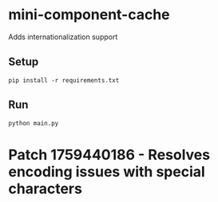 # mini-component-cache

Adds internationalization support

## Setup

```
pip install -r requirements.txt
```

## Run

```
python main.py
```
# Patch 1759440186 - Resolves encoding issues with special characters
